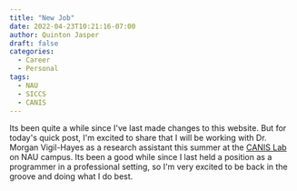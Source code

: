 ```yaml
---
title: "New Job"
date: 2022-04-23T10:21:16-07:00
author: Quinton Jasper
draft: false
categories:
  - Career
  - Personal
tags:
  - NAU
  - SICCS
  - CANIS
---
```


Its been quite a while since I've last made changes to this website. But for today's quick post, I'm excited to share that I will be working with Dr. Morgan Vigil-Hayes as a research assistant this summer at the [CANIS Lab](https://www.canis-lab.com/) on NAU campus. Its been a good while since I last held a position as a programmer in a professional setting, so I'm very excited to be back in the groove and doing what I do best.